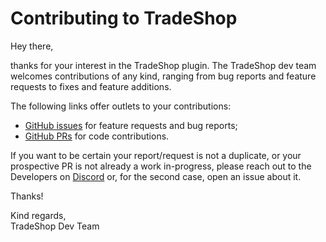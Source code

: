 # Contributing to TradeShop

Hey there,

thanks for your interest in the TradeShop plugin.
The TradeShop dev team welcomes contributions of any kind, ranging from bug reports
and feature requests to fixes and feature additions.

The following links offer outlets to your contributions:
- [GitHub issues](https://github.com/Tradeshop/TradeShop/issues) for feature requests and bug reports;
- [GitHub PRs](https://github.com/Tradeshop/Tradeshop/pulls) for code contributions.

If you want to be certain your report/request is not a duplicate, or your prospective PR is not already a work in-progress,
please reach out to the Developers on [Discord](https://discord.gg/qzdSUnw) or, for the second case, open an issue about it.

Thanks!

Kind regards,\
TradeShop Dev Team
